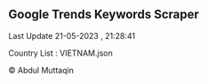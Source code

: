 

## Google Trends Keywords Scraper 
 
Last Update 21-05-2023 , 21:28:41

Country List :
VIETNAM.json



© Abdul Muttaqin 
